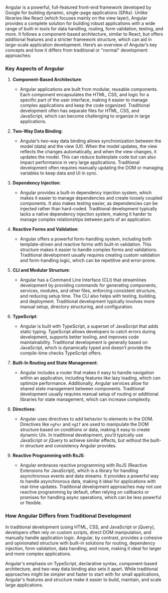 Angular is a powerful, full-featured front-end framework developed by Google for building dynamic, single-page applications (SPAs). Unlike libraries like React (which focuses mainly on the view layer), Angular provides a complete solution for building robust applications with a wide range of built-in tools for data handling, routing, form validation, testing, and more. It follows a component-based architecture, similar to React, but offers additional features and a stricter framework structure, which can aid in large-scale application development. Here’s an overview of Angular’s key concepts and how it differs from traditional or "normal" development approaches:

### Key Aspects of Angular

1. **Component-Based Architecture**:
   - Angular applications are built from modular, reusable components. Each component encapsulates the HTML, CSS, and logic for a specific part of the user interface, making it easier to manage complex applications and keep the code organized. Traditional development often has separate files for HTML, CSS, and JavaScript, which can become challenging to organize in large applications.

2. **Two-Way Data Binding**:
   - Angular’s two-way data binding allows synchronization between the model (data) and the view (UI). When the model updates, the view reflects the changes automatically, and when the view changes, it updates the model. This can reduce boilerplate code but can also impact performance in very large applications. Traditional development often requires manually updating the DOM or managing variables to keep data and UI in sync.

3. **Dependency Injection**:
   - Angular provides a built-in dependency injection system, which makes it easier to manage dependencies and create loosely coupled components. It also makes testing easier, as dependencies can be injected rather than hard-coded. Traditional development typically lacks a native dependency injection system, making it harder to manage complex relationships between parts of an application.

4. **Reactive Forms and Validation**:
   - Angular offers a powerful form-handling system, including both template-driven and reactive forms with built-in validation. This structure makes it easier to handle complex forms and validations. Traditional development usually requires creating custom validation and form-handling logic, which can be repetitive and error-prone.

5. **CLI and Modular Structure**:
   - Angular has a Command Line Interface (CLI) that streamlines development by providing commands for generating components, services, modules, and other files, enforcing consistent structure, and reducing setup time. The CLI also helps with testing, building, and deployment. Traditional development typically involves more manual setup, directory structuring, and configuration.

6. **TypeScript**:
   - Angular is built with TypeScript, a superset of JavaScript that adds static typing. TypeScript allows developers to catch errors during development, supports better tooling, and improves code maintainability. Traditional development is generally based on JavaScript, which is dynamically typed and doesn’t provide the compile-time checks TypeScript offers.

7. **Built-In Routing and State Management**:
   - Angular includes a router that makes it easy to handle navigation within an application, including features like lazy loading, which can optimize performance. Additionally, Angular services allow for shared state management between components. Traditional development usually requires manual setup of routing or additional libraries for state management, which can increase complexity.

8. **Directives**:
   - Angular uses directives to add behavior to elements in the DOM. Directives like `ngFor` and `ngIf` are used to manipulate the DOM structure based on conditions or data, making it easy to create dynamic UIs. In traditional development, you’d typically use JavaScript or jQuery to achieve similar effects, but without the built-in structure and consistency Angular provides.

9. **Reactive Programming with RxJS**:
   - Angular embraces reactive programming with RxJS (Reactive Extensions for JavaScript), which is a library for handling asynchronous events and data streams. It provides a powerful way to handle asynchronous data, making it ideal for applications with real-time updates. Traditional development approaches may not use reactive programming by default, often relying on callbacks or promises for handling async operations, which can be less powerful or flexible.

### How Angular Differs from Traditional Development

In traditional development (using HTML, CSS, and JavaScript or jQuery), developers often rely on custom scripts, direct DOM manipulation, and manually handle application logic. Angular, by contrast, provides a cohesive and opinionated structure with built-in solutions for routing, dependency injection, form validation, data handling, and more, making it ideal for larger and more complex applications.

Angular's emphasis on TypeScript, declarative syntax, component-based architecture, and two-way data binding also sets it apart. While traditional approaches might be simpler and faster to start with for small applications, Angular's features and structure make it easier to build, maintain, and scale large applications.